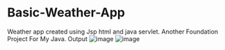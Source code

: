 # Basic-Weather-App
Weather app created using Jsp html and java servlet. Another Foundation Project For My Java. 
Output
![image](https://github.com/user-attachments/assets/5efac6b2-b4f3-49c6-acd7-b168cdeb7b93)
![image](https://github.com/user-attachments/assets/b34febab-1563-477a-b644-9ea61937e33b)


